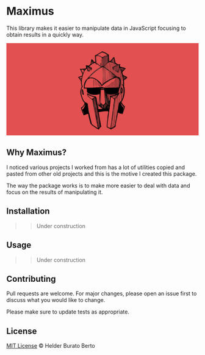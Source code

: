 # Maximus

This library makes it easier to manipulate data in JavaScript focusing to obtain results in a quickly way.

<center>
   <img src="banner.jpg" alt="Maximus Helmet Banner" />
</center>

## Why Maximus?

I noticed various projects I worked from has a lot of utilities copied and pasted from other old projects and this is the motive I created this package.

The way the package works is to make more easier to deal with data and focus on the results of manipulating it.

## Installation

>> Under construction

## Usage

>> Under construction

## Contributing

Pull requests are welcome. For major changes, please open an issue first to discuss what you would like to change.

Please make sure to update tests as appropriate.

## License

[MIT License](LICENSE) © Helder Burato Berto
